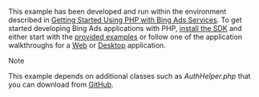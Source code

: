 This example has been developed and run within the environment described in [Getting Started Using PHP with Bing Ads Services](../../docset-overview/getting-started-using-php-with-bing-ads-services.md). To get started developing Bing Ads applications with PHP, [install the SDK](../../docset-overview/getting-started-using-php-with-bing-ads-services.md#installation) and either start with the [provided examples](http://go.microsoft.com/fwlink/?LinkId=838593) or follow one of the application walkthroughs for a [Web](../../docset-overview/walkthrough--bing-ads-web-application-in-php.md) or [Desktop](../../docset-overview/walkthrough--bing-ads-desktop-application-in-php.md) application.

> [!NOTE]
> This example depends on additional classes such as *AuthHelper.php* that you can download from [GitHub](http://go.microsoft.com/fwlink/?LinkId=838593).